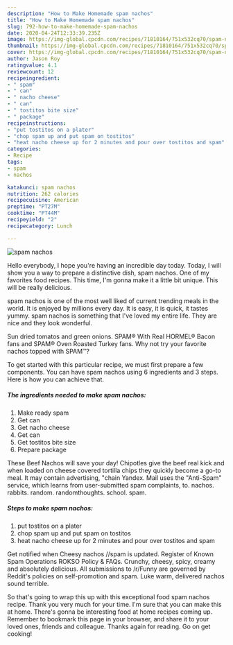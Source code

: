 ```yaml
---
description: "How to Make Homemade spam nachos"
title: "How to Make Homemade spam nachos"
slug: 792-how-to-make-homemade-spam-nachos
date: 2020-04-24T12:33:39.235Z
image: https://img-global.cpcdn.com/recipes/71810164/751x532cq70/spam-nachos-recipe-main-photo.jpg
thumbnail: https://img-global.cpcdn.com/recipes/71810164/751x532cq70/spam-nachos-recipe-main-photo.jpg
cover: https://img-global.cpcdn.com/recipes/71810164/751x532cq70/spam-nachos-recipe-main-photo.jpg
author: Jason Roy
ratingvalue: 4.1
reviewcount: 12
recipeingredient:
- " spam"
- " can"
- " nacho cheese"
- " can"
- " tostitos bite size"
- " package"
recipeinstructions:
- "put tostitos on a plater"
- "chop spam up and put spam on tostitos"
- "heat nacho cheese up for 2 minutes and pour over tostitos and spam"
categories:
- Recipe
tags:
- spam
- nachos

katakunci: spam nachos 
nutrition: 262 calories
recipecuisine: American
preptime: "PT27M"
cooktime: "PT44M"
recipeyield: "2"
recipecategory: Lunch

---
```



![spam nachos](https://img-global.cpcdn.com/recipes/71810164/751x532cq70/spam-nachos-recipe-main-photo.jpg)

Hello everybody, I hope you're having an incredible day today. Today, I will show you a way to prepare a distinctive dish, spam nachos. One of my favorites food recipes. This time, I'm gonna make it a little bit unique. This will be really delicious.

spam nachos is one of the most well liked of current trending meals in the world. It is enjoyed by millions every day. It is easy, it is quick, it tastes yummy. spam nachos is something that I've loved my entire life. They are nice and they look wonderful.

Sun dried tomatos and green onions. SPAM® With Real HORMEL® Bacon fans and SPAM® Oven Roasted Turkey fans. Why not try your favorite nachos topped with SPAM™?


To get started with this particular recipe, we must first prepare a few components. You can have spam nachos using 6 ingredients and 3 steps. Here is how you can achieve that.

<!--inarticleads1-->

##### The ingredients needed to make spam nachos:

1. Make ready  spam
1. Get  can
1. Get  nacho cheese
1. Get  can
1. Get  tostitos bite size
1. Prepare  package


These Beef Nachos will save your day! Chipotles give the beef real kick and when loaded on cheese covered tortilla chips they quickly become a go-to meal. It may contain advertising, &#34;chain Yandex. Mail uses the &#34;Anti-Spam&#34; service, which learns from user-submitted spam complaints, to. nachos. rabbits. random. randomthoughts. school. spam. 

<!--inarticleads2-->

##### Steps to make spam nachos:

1. put tostitos on a plater
1. chop spam up and put spam on tostitos
1. heat nacho cheese up for 2 minutes and pour over tostitos and spam


Get notified when Cheesy nachos //spam is updated. Register of Known Spam Operations ROKSO Policy &amp; FAQs. Crunchy, cheesy, spicy, creamy and absolutely delicious. All submissions to /r/Funny are governed by Reddit&#39;s policies on self-promotion and spam. Luke warm, delivered nachos sound terrible. 

So that's going to wrap this up with this exceptional food spam nachos recipe. Thank you very much for your time. I'm sure that you can make this at home. There's gonna be interesting food at home recipes coming up. Remember to bookmark this page in your browser, and share it to your loved ones, friends and colleague. Thanks again for reading. Go on get cooking!

